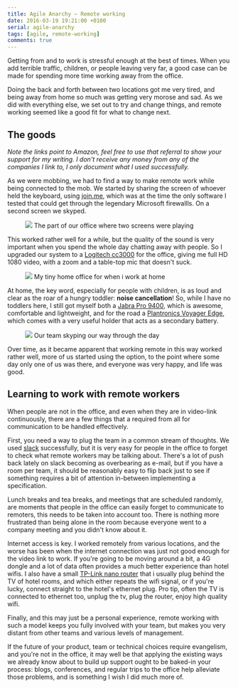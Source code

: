 ```yaml
---
title: Agile Anarchy – Remote working
date: 2016-03-19 19:21:00 +0100
serial: agile-anarchy
tags: [agile, remote-working]
comments: true
---
```

Getting from and to work is stressful enough at the best of times. When you add terrible traffic, children, or people leaving very far, a good case can be made for spending more time working away from the office.

Doing the back and forth between two locations got me very tired, and being away from home so much was getting very morose and sad. As we did with everything else, we set out to try and change things, and remote working seemed like a good fit for what to change next.

## The goods

_Note the links point to Amazon, feel free to use that referral to show your support for my writing. I don't receive any money from any of the companies I link to, I only document what I used successfully._

As we were mobbing, we had to find a way to make remote work while being connected to the mob. We started by sharing the screen of whoever held the keyboard, using [join.me][join-me], which was at the time the only software I tested that could get through the legendary Microsoft firewallls. On a second screen we skyped.

<figure>
  <img src="{{site.url}}/assets/entries/remote-office.jpg" />
  <caption>The part of our office where two screens were playing</caption>
 </figure>

This worked rather well for a while, but the quality of the sound is very important when you spend the whole day chatting away with people. So I upgraded our system to a [Logitech cc3000][logitech] for the office, giving me full HD 1080 video, with a zoom and a table-top mic that doesn't suck.

<figure>
  <img src="{{site.url}}/assets/entries/remote-home.jpg" />
  <caption>My tiny home office for when i work at home</caption>
 </figure>

At home, the key word, especially for people with children, is as loud and clear as the roar of a hungry toddler: **noise cancellation**! So, while I have no toddlers here, I still got myself both a [Jabra Pro 9400][jabra], which is awesome, comfortable and lightweight, and for the road a [Plantronics Voyager Edge][plantronics], which comes with a very useful holder that acts as a secondary battery.

 <figure>
  <img src="{{site.url}}/assets/entries/remote-skype.jpg" />
  <caption>Our team skyping our way through the day</caption>
 </figure>

Over time, as it became apparent that working remote in this way worked rather well, more of us started using the option, to the point where some day only one of us was there, and everyone was very happy, and life was good.

## Learning to work with remote workers

When people are not in the office, and even when they are in video-link continuously, there are a few things that a required from all for communication to be handled effectively.

First, you need a way to plug the team in a common stream of thoughts. We used [slack](http://slack.com) successfully, but it is very easy for people in the office to forget to check what remote workers may be talking about. There's a lot of push back lately on slack becoming as overbearing as e-mail, but if you have a room per team, it should be reasonably easy to flip back just to see if something requires a bit of attention in-between implementing a specification.

Lunch breaks and tea breaks, and meetings that are scheduled randomly, are moments that people in the office can easily forget to communicate to remoters, this needs to be taken into account too. There is nothing more frustrated than being alone in the room because everyone went to a company meeting and you didn't know about it.

Internet access is key. I worked remotely from various locations, and the worse has been when the internet connection was just not good enough for the video link to work. If you're going to be moving around a bit, a 4G dongle and a lot of data often provides a much better experience than hotel wifis. I also have a small [TP-Link nano router][tplink] that i usually plug behind the TV of hotel rooms, and which either repeats the wifi signal, or if you're lucky, connect straight to the hotel's ethernet plug. Pro tip, often the TV is connected to ethernet too, unplug the tv, plug the router, enjoy high quality wifi.

Finally, and this may just be a personal experience, remote working with such a model keeps you fully involved with your team, but makes you very distant from other teams and various levels of management.

If the future of your product, team or technical choices require evangelism, and you're not in the office, it may well be that applying the existing ways we already know about to build up support ought to be baked-in your process: blogs, conferences, and regular trips to the office help alleviate those problems, and is something I wish I did much more of.

[join-me]: <http://join.me>
[logitech]: <http://www.amazon.co.uk/gp/product/B00I3GHR9K/ref=as_li_tl?ie=UTF8&camp=1634&creative=19450&creativeASIN=B00I3GHR9K&linkCode=as2&tag=seri005-21>
[jabra]: <http://www.amazon.co.uk/gp/product/B002UHVT0G/ref=as_li_tl?ie=UTF8&camp=1634&creative=19450&creativeASIN=B002UHVT0G&linkCode=as2&tag=seri005-21>
[plantronics]: <http://www.amazon.co.uk/gp/product/B00JLVNF5Q/ref=as_li_tl?ie=UTF8&camp=1634&creative=19450&creativeASIN=B00JLVNF5Q&linkCode=as2&tag=seri005-21>
[tplink]: <http://www.amazon.co.uk/gp/product/B00XBO7NX4/ref=as_li_tl?ie=UTF8&camp=1634&creative=19450&creativeASIN=B00XBO7NX4&linkCode=as2&tag=seri005-21>
